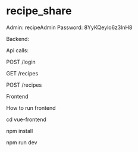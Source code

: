 # recipe_share

Admin: recipeAdmin
Password: 8YyKQeylo6z3lnH8

Backend:

Api calls:

POST /login

GET /recipes

POST /recipes

Frontend

How to run frontend

cd vue-frontend

npm install

npm run dev

